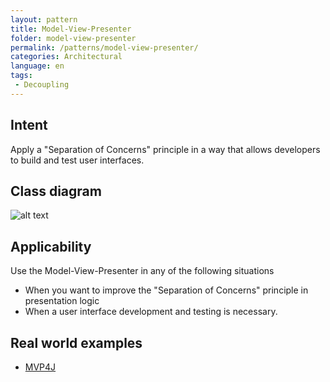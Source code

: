 ```yaml
---
layout: pattern
title: Model-View-Presenter
folder: model-view-presenter
permalink: /patterns/model-view-presenter/
categories: Architectural
language: en
tags:
 - Decoupling
---
```


## Intent
Apply a "Separation of Concerns" principle in a way that allows
developers to build and test user interfaces.

## Class diagram
![alt text](/etc/model-view-presenter_1.png "Model-View-Presenter")

## Applicability
Use the Model-View-Presenter in any of the following
situations

* When you want to improve the "Separation of Concerns" principle in presentation logic
* When a user interface development and testing is necessary.

## Real world examples

* [MVP4J](https://github.com/amineoualialami/mvp4j)

